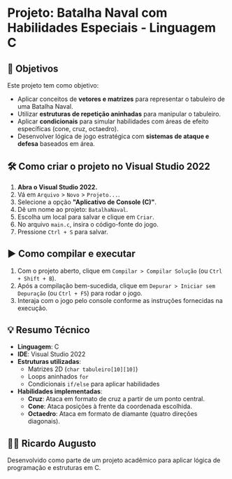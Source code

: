 # Projeto: Batalha Naval com Habilidades Especiais - Linguagem C

## 🎯 Objetivos

Este projeto tem como objetivo:

- Aplicar conceitos de **vetores e matrizes** para representar o tabuleiro de uma Batalha Naval.
- Utilizar **estruturas de repetição aninhadas** para manipular o tabuleiro.
- Aplicar **condicionais** para simular habilidades com áreas de efeito específicas (cone, cruz, octaedro).
- Desenvolver lógica de jogo estratégica com **sistemas de ataque e defesa** baseados em área.

## 🛠️ Como criar o projeto no Visual Studio 2022

1. **Abra o Visual Studio 2022.**
2. Vá em `Arquivo` > `Novo` > `Projeto...`.
3. Selecione a opção **"Aplicativo de Console (C)"**.
4. Dê um nome ao projeto: `BatalhaNaval`.
5. Escolha um local para salvar e clique em `Criar`.
6. No arquivo `main.c`, insira o código-fonte do jogo.
7. Pressione `Ctrl + S` para salvar.

## ▶️ Como compilar e executar

1. Com o projeto aberto, clique em `Compilar > Compilar Solução` (ou `Ctrl + Shift + B`).
2. Após a compilação bem-sucedida, clique em `Depurar > Iniciar sem Depuração` (ou `Ctrl + F5`) para rodar o jogo.
3. Interaja com o jogo pelo console conforme as instruções fornecidas na execução.

## 💡 Resumo Técnico

- **Linguagem**: C
- **IDE**: Visual Studio 2022
- **Estruturas utilizadas**:
  - Matrizes 2D (`char tabuleiro[10][10]`)
  - Loops aninhados `for`
  - Condicionais `if/else` para aplicar habilidades
- **Habilidades implementadas**:
  - **Cruz**: Ataca em formato de cruz a partir de um ponto central.
  - **Cone**: Ataca posições à frente da coordenada escolhida.
  - **Octaedro**: Ataca em formato de diamante (quatro direções diagonais).

## 👨‍💻 Ricardo Augusto

Desenvolvido como parte de um projeto acadêmico para aplicar lógica de programação e estruturas em C. 



